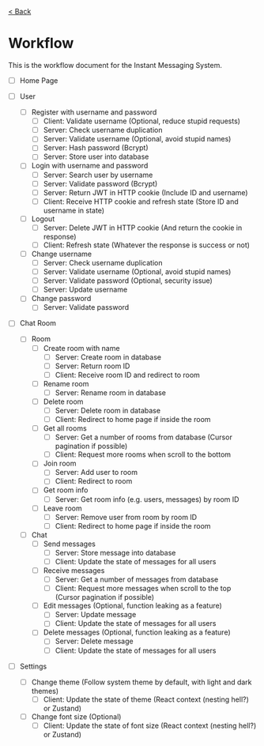 [< Back](../README.md)

# Workflow

This is the workflow document for the Instant Messaging System.

- [ ] Home Page

- [ ] User
    - [ ] Register with username and password
        - [ ] Client: Validate username (Optional, reduce stupid requests)
        - [ ] Server: Check username duplication
        - [ ] Server: Validate username (Optional, avoid stupid names)
        - [ ] Server: Hash password (Bcrypt)
        - [ ] Server: Store user into database
    - [ ] Login with username and password
        - [ ] Server: Search user by username
        - [ ] Server: Validate password (Bcrypt)
        - [ ] Server: Return JWT in HTTP cookie (Include ID and username)
        - [ ] Client: Receive HTTP cookie and refresh state (Store ID and username in state)
    - [ ] Logout
        - [ ] Server: Delete JWT in HTTP cookie (And return the cookie in response)
        - [ ] Client: Refresh state (Whatever the response is success or not)
    - [ ] Change username
        - [ ] Server: Check username duplication
        - [ ] Server: Validate username (Optional, avoid stupid names)
        - [ ] Server: Validate password (Optional, security issue)
        - [ ] Server: Update username
    - [ ] Change password
        - [ ] Server: Validate password

- [ ] Chat Room
    - [ ] Room
        - [ ] Create room with name
            - [ ] Server: Create room in database
            - [ ] Server: Return room ID
            - [ ] Client: Receive room ID and redirect to room
        - [ ] Rename room
            - [ ] Server: Rename room in database
        - [ ] Delete room
            - [ ] Server: Delete room in database
            - [ ] Client: Redirect to home page if inside the room
        - [ ] Get all rooms
            - [ ] Server: Get a number of rooms from database (Cursor pagination if possible)
            - [ ] Client: Request more rooms when scroll to the bottom
        - [ ] Join room
            - [ ] Server: Add user to room
            - [ ] Client: Redirect to room
        - [ ] Get room info
            - [ ] Server: Get room info (e.g. users, messages) by room ID
        - [ ] Leave room
            - [ ] Server: Remove user from room by room ID
            - [ ] Client: Redirect to home page if inside the room
    - [ ] Chat
        - [ ] Send messages
            - [ ] Server: Store message into database
            - [ ] Client: Update the state of messages for all users
        - [ ] Receive messages
            - [ ] Server: Get a number of messages from database
            - [ ] Client: Request more messages when scroll to the top (Cursor pagination if possible)
        - [ ] Edit messages (Optional, function leaking as a feature)
            - [ ] Server: Update message
            - [ ] Client: Update the state of messages for all users
        - [ ] Delete messages (Optional, function leaking as a feature)
            - [ ] Server: Delete message
            - [ ] Client: Update the state of messages for all users

- [ ] Settings
    - [ ] Change theme (Follow system theme by default, with light and dark themes)
        - [ ] Client: Update the state of theme (React context (nesting hell?) or Zustand)
    - [ ] Change font size (Optional)
        - [ ] Client: Update the state of font size (React context (nesting hell?) or Zustand)
